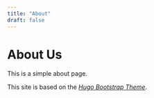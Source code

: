 ```yaml
---
title: "About"
draft: false
---
```


# About Us

This is a simple about page.

This site is based on the [*Hugo Bootstrap Theme*](https://github.com/filipecarneiro/hugo-bootstrap-theme).
